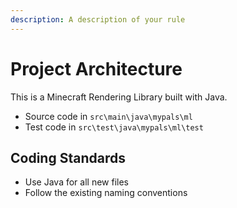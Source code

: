 ```yaml
---
description: A description of your rule
---
```


# Project Architecture

This is a Minecraft Rendering Library built with Java.

- Source code in `src\main\java\mypals\ml`
- Test code in `src\test\java\mypals\ml\test`

## Coding Standards

- Use Java for all new files
- Follow the existing naming conventions